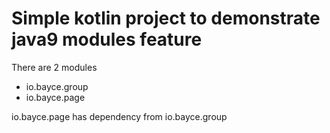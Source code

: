 # Simple kotlin project to demonstrate java9 modules feature

There are 2 modules
* io.bayce.group
* io.bayce.page

io.bayce.page has dependency from io.bayce.group
 